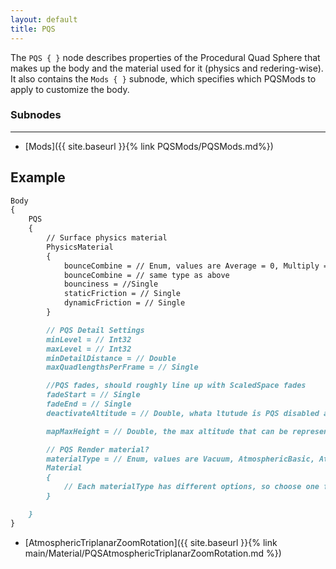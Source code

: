 ```yaml
---
layout: default
title: PQS
---
```

The `PQS { }` node describes properties of the Procedural Quad Sphere that makes up the body and the material used for it (physics and redering-wise). It also contains the `Mods { }` subnode, which specifies which PQSMods to apply to customize the body.

### Subnodes
***
* [Mods]({{ site.baseurl }}{% link PQSMods/PQSMods.md%})

## Example
```md
Body
{
    PQS
    {
        // Surface physics material
        PhysicsMaterial
        {
            bounceCombine = // Enum, values are Average = 0, Multiply = 1, Minimum = 2, Maximum = 4
            bounceCombine = // same type as above
            bounciness = //Single
            staticFriction = // Single
            dynamicFriction = // Single
        }

        // PQS Detail Settings
        minLevel = // Int32
        maxLevel = // Int32
        minDetailDistance = // Double
        maxQuadlengthsPerFrame = // Single

        //PQS fades, should roughly line up with ScaledSpace fades
        fadeStart = // Single
        fadeEnd = // Single
        deactivateAltitude = // Double, whata ltutude is PQS disabled at

        mapMaxHeight = // Double, the max altitude that can be represented by the height map?

        // PQS Render material?
        materialType = // Enum, values are Vacuum, AtmosphericBasic, AtmosphericMain, AtmosphericOptimized, AtmosphericExtra, AtmosphericOptimizedFastBlend, AtmosphericTriplanarZoomRotation 
        Material
        {
            // Each materialType has different options, so choose one from the list at the bottom of the page to see the associated Material block.
        }

    }
}
```


* [AtmosphericTriplanarZoomRotation]({{ site.baseurl }}{% link main/Material/PQSAtmosphericTriplanarZoomRotation.md %})

